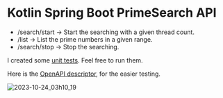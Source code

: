 # Kotlin Spring Boot PrimeSearch API

- /search/start -> Start the searching with a given thread count.
- /list         -> List the prime numbers in a given range.
- /search/stop  -> Stop the searching.

I created some [unit tests](https://github.com/Patrik-07/PrimeSearch/blob/master/src/test/kotlin/mbh/primesearch/PrimeSearchApplicationTests.kt). Feel free to run them.

Here is the [OpenAPI descriptor](https://github.com/Patrik-07/PrimeSearch/blob/master/openapi.json), for the easier testing.

![2023-10-24_03h10_19](https://github.com/Patrik-07/PrimeSearch/assets/60797275/d599f21e-98ea-4f2b-8aa7-eabf0f8eb826)

